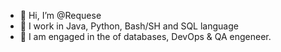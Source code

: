 - 👋 Hi, I’m @Requese
- 👀 I work in Java, Python, Bash/SH and SQL language
- 🌱 I am engaged in the of databases, DevOps & QA engeneer.

<!---
Requese/Requese is a ✨ special ✨ repository because its `README.md` (this file) appears on your GitHub profile.
You can click the Preview link to take a look at your changes.
--->
